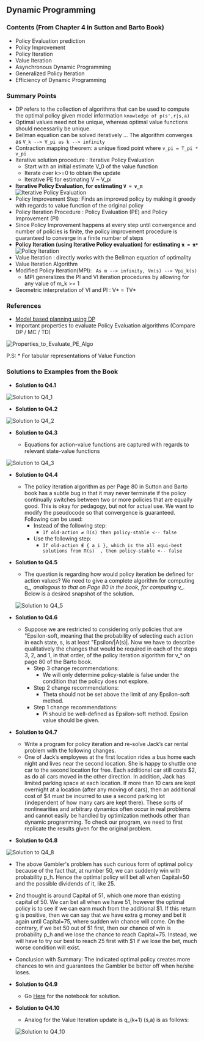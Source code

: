

## Dynamic Programming

### **Contents (From Chapter 4 in Sutton and Barto Book)**

- Policy Evaluation prediction
- Policy Improvement
- Policy Iteration
- Value Iteration
- Asynchronous Dynamic Programming
- Generalized Policy Iteration
- Efficiency of Dynamic Programming

### Summary Points

- DP refers to the collection of algorithms that can be used to compute the optimal policy given model information ```knowledge of p(s',r|s,a)``` 
- Optimal values need not be unique, whereas optimal value functions should necessarily be unique.
- Bellman equation can be solved iteratively ... The algorithm converges as ``` V_k --> V_pi as k --> infinity ```
- Contraction mapping theorem: a unique fixed point where ``` v_pi = T_pi * v_pi ```
- Iterative solution procedure : Iterative Policy Evaluation
  - Start with an initial estimate V_0 of the value function
  - Iterate over k>=0 to obtain the update
  - Iterative PE for estimating V ~ V_pi
- **Iterative Policy Evaluation, for estimating ```V ≈ v_π```**
![Iterative Policy Evaluation](https://github.com/kkm24132/ReinforcementLearning/blob/main/05_DynamicProgramming/IterativePolicyEvaluation.png)
- Policy Improvement Step: Finds an improved policy by making it greedy with regards to value function of the original policy
- Policy Iteration Procedure : Policy Evaluation (PE) and Policy Improvement (PI)
- Since Policy Improvement happens at every step until convergence and number of policies is finite, the policy improvement procedure is guaranteed to converge in a finite number of steps
- **Policy Iteration (using Iterative Policy evaluation) for estimating ```π ≈ π*```**
![Policy Iteration](https://github.com/kkm24132/ReinforcementLearning/blob/main/05_DynamicProgramming/PolicyIteration.png)
- Value Iteration : directly works with the Bellman equation of optimality
- Value Iteration Algorithm
- Modified Policy Iteration(MPI): ``` As m --> infinity, Vm(s) --> Vpi_k(s)```
  - MPI generalizes the PI and VI iteration procedures by allowing for any value of m_k >= 1
- Geometric interpretation of VI and PI : V* = TV* 

### References
- [Model based planning using DP](https://www.analyticsvidhya.com/blog/2018/09/reinforcement-learning-model-based-planning-dynamic-programming/)
- Important properties to evaluate Policy Evaluation algorithms (Compare DP / MC / TD)

![Properties_to_Evaluate_PE_Algo](https://github.com/kkm24132/ReinforcementLearning/blob/main/05_DynamicProgramming/Properties_to_Evaluate_PE_Algo.png)

P.S: * For tabular representations of Value Function

### Solutions to Examples from the Book

- **Solution to Q4.1**

![Solution to Q4_1](https://github.com/kkm24132/ReinforcementLearning/blob/main/05_DynamicProgramming/Q4_1.png)

- **Solution to Q4.2**

![Solution to Q4_2](https://github.com/kkm24132/ReinforcementLearning/blob/main/05_DynamicProgramming/Q4_2.png)

- **Solution to Q4.3**

  - Equations for action-value functions are captured with regards to relevant state-value functions

![Solution to Q4_3](https://github.com/kkm24132/ReinforcementLearning/blob/main/05_DynamicProgramming/Q4_3.png)

- **Solution to Q4.4**

  - The policy iteration algorithm as per Page 80 in Sutton and Barto book has a subtle bug in that it may never terminate if the policy continually switches between two or more policies that are equally good. This is okay for pedagogy, but not for actual use. We want to modify the pseudocode so that convergence is guaranteed. Following can be used:
    - Instead of the following step: 
      - ``` If old-action ≠ Π(s) then policy-stable <-- false ```
    - Use the following step:
      - ``` If old-action ∉ { a_i }, which is the all equi-best solutions from Π(s)  , then policy-stable <-- false ``` 

- **Solution to Q4.5**

  - The question is regarding how would policy iteration be defined for action values? We need to give a complete algorithm for computing q_*, analogous to that on Page 80 in the book, for computing v_*. Below is a desired snapshot of the solution.

  ![Solution to Q4_5](https://github.com/kkm24132/ReinforcementLearning/blob/main/05_DynamicProgramming/Q4_5.png)


- **Solution to Q4.6**

  - Suppose we are restricted to considering only policies that are "Epsilon-soft, meaning that the probability of selecting each action in each state, s, is at least "Epsilon/|A(s)|. Now we have to describe qualitatively the changes that would be required in each of the steps 3, 2, and 1, in that order, of the policy iteration algorithm for v_* on page 80 of the Barto book.
    - Step 3 change recommendations:
      - We will only determine policy-stable is false under the condition that the policy does not explore.
    - Step 2 change recommendations:
      - Theta should not be set above the limit of any Epsilon-soft method.
    - Step 1 change recommendations: 
      - Pi should be well-defined as Epsilon-soft method. Epsilon value should be given.
 
- **Solution to Q4.7**

  - Write a program for policy iteration and re-solve Jack’s car rental problem with the following changes. 
  - One of Jack’s employees at the first location rides a bus home each night and lives near the second location. She is happy to shuttle one car to the second location for free. Each additional car still costs $2, as do all cars moved in the other direction. In addition, Jack has limited parking space at each location. If more than 10 cars are kept overnight at a location (after any moving of cars), then an additional cost of $4 must be incurred to use a second parking lot (independent of how many cars are kept there). These sorts of nonlinearities and arbitrary dynamics often occur in real problems and cannot easily be handled by optimization methods other than dynamic programming. To check our program, we need to first replicate the results given for the original problem.

- **Solution to Q4.8**

 ![Solution to Q4_8](https://github.com/kkm24132/ReinforcementLearning/blob/main/05_DynamicProgramming/Q4_8.png)

  - The above Gambler's problem has such curious form of optimal policy because of the fact that, at number 50, we can suddenly win with probability p_h. Hence the optimal policy will bet all when Capital=50 and the possible dividends of it, like 25.
  - 2nd thought is around Capital of 51, which one more than existing capital of 50. We can bet all when we have 51, however the optimal policy is to see if we can earn much from the additional $1. If this return g is positive, then we can say that we have extra g money and bet it again until Capital=75, where sudden win chance will come. On the contrary, if we bet 50 out of 51 first, then our chance of win is probability p_h and we lose the chance to reach Capital=75. Instead, we will have to try our best to reach 25 first with $1 if we lose the bet, much worse condition will exist.
  - Conclusion with Summary: The indicated optimal policy creates more chances to win and guarantees the Gambler be better off when he/she loses.

- **Solution to Q4.9**

  - Go [Here](https://github.com/kkm24132/ReinforcementLearning/blob/main/05_DynamicProgramming/DP_Ex4.9.ipynb) for the notebook for solution.

- **Solution to Q4.10**

  - Analog for the Value Iteration update is q_(k+1) (s,a) is as follows:
  
  ![Solution to Q4_10](https://github.com/kkm24132/ReinforcementLearning/blob/main/05_DynamicProgramming/Q4_10.png)


